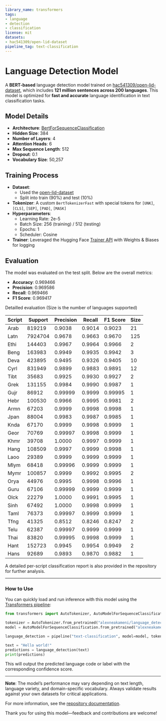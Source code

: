 ```yaml
---
library_name: transformers
tags:
- language
- detection
- classification
license: mit
datasets:
- hac541309/open-lid-dataset
pipeline_tag: text-classification
---
```


# Language Detection Model

A **BERT-based** language detection model trained on [hac541309/open-lid-dataset](https://huggingface.co/datasets/hac541309/open-lid-dataset), which includes **121 million sentences across 200 languages**. This model is optimized for **fast and accurate** language identification in text classification tasks.

## Model Details

- **Architecture**: [BertForSequenceClassification](https://huggingface.co/transformers/model_doc/bert.html)
- **Hidden Size**: 384  
- **Number of Layers**: 4  
- **Attention Heads**: 6  
- **Max Sequence Length**: 512  
- **Dropout**: 0.1  
- **Vocabulary Size**: 50,257  

## Training Process

- **Dataset**: 
  - Used the [open-lid-dataset](https://huggingface.co/datasets/hac541309/open-lid-dataset)  
  - Split into train (90%) and test (10%)
- **Tokenizer**: A custom `BertTokenizerFast` with special tokens for `[UNK]`, `[CLS]`, `[SEP]`, `[PAD]`, `[MASK]`
- **Hyperparameters**:  
  - Learning Rate: 2e-5  
  - Batch Size: 256 (training) / 512 (testing)  
  - Epochs: 1  
  - Scheduler: Cosine  
- **Trainer**: Leveraged the Hugging Face [Trainer API](https://huggingface.co/docs/transformers/main_classes/trainer) with Weights & Biases for logging

## Evaluation

The model was evaluated on the test split. Below are the overall metrics:

- **Accuracy**: 0.969466  
- **Precision**: 0.969586  
- **Recall**: 0.969466  
- **F1 Score**: 0.969417

Detailled evaluation (Size is the number of languages supported)

| Script | Support | Precision | Recall | F1 Score | Size |
|--------|---------|-----------|--------|----------|------|
| Arab   | 819219  | 0.9038    | 0.9014 | 0.9023   | 21   |
| Latn   | 7924704 | 0.9678    | 0.9663 | 0.9670   | 125  |
| Ethi   | 144403  | 0.9967    | 0.9964 | 0.9966   | 2    |
| Beng   | 163983  | 0.9949    | 0.9935 | 0.9942   | 3    |
| Deva   | 423895  | 0.9495    | 0.9326 | 0.9405   | 10   |
| Cyrl   | 831949  | 0.9899    | 0.9883 | 0.9891   | 12   |
| Tibt   | 35683   | 0.9925    | 0.9930 | 0.9927   | 2    |
| Grek   | 131155  | 0.9984    | 0.9990 | 0.9987   | 1    |
| Gujr   | 86912   | 0.99999   | 0.9999 | 0.99995  | 1    |
| Hebr   | 100530  | 0.9966    | 0.9995 | 0.9981   | 2    |
| Armn   | 67203   | 0.9999    | 0.9998 | 0.9998   | 1    |
| Jpan   | 88004   | 0.9983    | 0.9987 | 0.9985   | 1    |
| Knda   | 67170   | 0.9999    | 0.9998 | 0.9999   | 1    |
| Geor   | 70769   | 0.99997   | 0.9998 | 0.9999   | 1    |
| Khmr   | 39708   | 1.0000    | 0.9997 | 0.9999   | 1    |
| Hang   | 108509  | 0.9997    | 0.9999 | 0.9998   | 1    |
| Laoo   | 29389   | 0.9999    | 0.9999 | 0.9999   | 1    |
| Mlym   | 68418   | 0.99996   | 0.9999 | 0.9999   | 1    |
| Mymr   | 100857  | 0.9999    | 0.9992 | 0.9995   | 2    |
| Orya   | 44976   | 0.9995    | 0.9998 | 0.9996   | 1    |
| Guru   | 67106   | 0.99999   | 0.9999 | 0.9999   | 1    |
| Olck   | 22279   | 1.0000    | 0.9991 | 0.9995   | 1    |
| Sinh   | 67492   | 1.0000    | 0.9998 | 0.9999   | 1    |
| Taml   | 76373   | 0.99997   | 0.9999 | 0.9999   | 1    |
| Tfng   | 41325   | 0.8512    | 0.8246 | 0.8247   | 2    |
| Telu   | 62387   | 0.99997   | 0.9999 | 0.9999   | 1    |
| Thai   | 83820   | 0.99995   | 0.9998 | 0.9999   | 1    |
| Hant   | 152723  | 0.9945    | 0.9954 | 0.9949   | 2    |
| Hans   | 92689   | 0.9893    | 0.9870 | 0.9882   | 1    |


A detailed per-script classification report is also provided in the repository for further analysis.

---

### How to Use

You can quickly load and run inference with this model using the [Transformers pipeline](https://huggingface.co/docs/transformers/main_classes/pipelines):

```python
from transformers import AutoTokenizer, AutoModelForSequenceClassification, pipeline

tokenizer = AutoTokenizer.from_pretrained("alexneakameni/language_detection")
model = AutoModelForSequenceClassification.from_pretrained("alexneakameni/language_detection")

language_detection = pipeline("text-classification", model=model, tokenizer=tokenizer)

text = "Hello world!"
predictions = language_detection(text)
print(predictions)
```

This will output the predicted language code or label with the corresponding confidence score.

---

**Note**: The model’s performance may vary depending on text length, language variety, and domain-specific vocabulary. Always validate results against your own datasets for critical applications. 

For more information, see the [repository documentation](https://github.com/KameniAlexNea/learning_language). 

Thank you for using this model—feedback and contributions are welcome!
